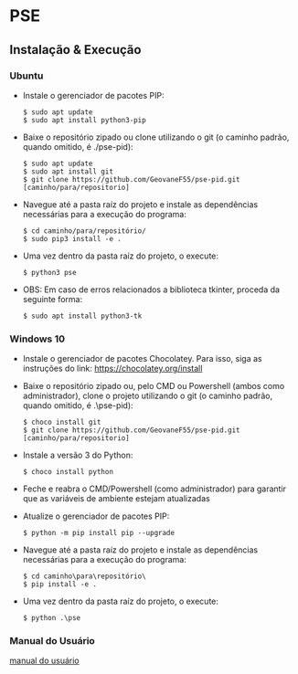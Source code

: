 # PSE

## Instalação & Execução
### Ubuntu
- Instale o gerenciador de pacotes PIP:

  ```
  $ sudo apt update
  $ sudo apt install python3-pip
  ```

- Baixe o repositório zipado ou clone utilizando o git (o caminho padrão, quando omitido, é ./pse-pid):
  
  ```
  $ sudo apt update
  $ sudo apt install git
  $ git clone https://github.com/GeovaneF55/pse-pid.git [caminho/para/repositorio]
  ``` 
  
- Navegue até a pasta raíz do projeto e instale as dependências necessárias para a execução do programa:

  ```
  $ cd caminho/para/repositório/
  $ sudo pip3 install -e .
  ```
 
- Uma vez dentro da pasta raíz do projeto, o execute:

  ```
  $ python3 pse
  ```
  
- OBS: Em caso de erros relacionados a biblioteca tkinter, proceda da seguinte forma:

  ```
  $ sudo apt install python3-tk
  ```
  
### Windows 10
- Instale o gerenciador de pacotes Chocolatey. Para isso, siga as instruções do link: https://chocolatey.org/install

- Baixe o repositório zipado ou, pelo CMD ou Powershell (ambos como administrador), clone o projeto utilizando o git (o caminho padrão, quando omitido, é .\pse-pid):

  ```
  $ choco install git
  $ git clone https://github.com/GeovaneF55/pse-pid.git [caminho/para/repositorio]
  ```
  
- Instale a versão 3 do Python:

  ```
  $ choco install python
  ```

- Feche e reabra o CMD/Powershell (como administrador) para garantir que as variáveis de ambiente estejam atualizadas

- Atualize o gerenciador de pacotes PIP:

  ```
  $ python -m pip install pip --upgrade
  ```
  
- Navegue até a pasta raíz do projeto e instale as dependências necessárias para a execução do programa:

  ```
  $ cd caminho\para\repositório\
  $ pip install -e .
  ```
  
- Uma vez dentro da pasta raíz do projeto, o execute:

  ```
  $ python .\pse
  
### Manual do Usuário
[manual do usuário](link)
